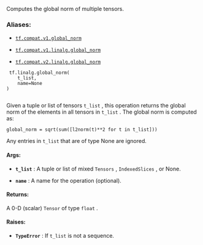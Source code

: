 Computes the global norm of multiple tensors.



### Aliases:

- [ `tf.compat.v1.global_norm` ](/api_docs/python/tf/linalg/global_norm)

- [ `tf.compat.v1.linalg.global_norm` ](/api_docs/python/tf/linalg/global_norm)

- [ `tf.compat.v2.linalg.global_norm` ](/api_docs/python/tf/linalg/global_norm)



```
 tf.linalg.global_norm(
    t_list,
    name=None
)
 
```

Given a tuple or list of tensors  `t_list` , this operation returns the
global norm of the elements in all tensors in  `t_list` . The global norm is
computed as:

 `global_norm = sqrt(sum([l2norm(t)**2 for t in t_list]))` 

Any entries in  `t_list`  that are of type None are ignored.



#### Args:

- **`t_list`** : A tuple or list of mixed  `Tensors` ,  `IndexedSlices` , or None.

- **`name`** : A name for the operation (optional).



#### Returns:
A 0-D (scalar)  `Tensor`  of type  `float` .



#### Raises:

- **`TypeError`** : If  `t_list`  is not a sequence.

